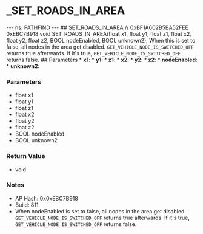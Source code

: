 # _SET_ROADS_IN_AREA

--- ns: PATHFIND --- ## SET_ROADS_IN_AREA  // 0xBF1A602B5BA52FEE 0xEBC7B918 void SET_ROADS_IN_AREA(float x1, float y1, float z1, float x2, float y2, float z2, BOOL nodeEnabled, BOOL unknown2);  When this is set to false, all nodes in the area get disabled.  `GET_VEHICLE_NODE_IS_SWITCHED_OFF` returns true afterwards.  If it's true,  `GET_VEHICLE_NODE_IS_SWITCHED_OFF` returns false.   ## Parameters * **x1**: * **y1**: * **z1**: * **x2**: * **y2**: * **z2**: * **nodeEnabled**: * **unknown2**:

### Parameters
* float x1
* float y1
* float z1
* float x2
* float y2
* float z2
* BOOL nodeEnabled
* BOOL unknown2

### Return Value
* void

### Notes
* AP Hash: 0x0xEBC7B918
* Build: 811
* When nodeEnabled is set to false, all nodes in the area get disabled.
`GET_VEHICLE_NODE_IS_SWITCHED_OFF` returns true afterwards.
If it's true, `GET_VEHICLE_NODE_IS_SWITCHED_OFF` returns false.

